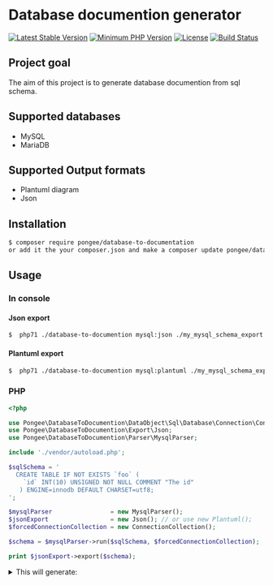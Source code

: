 # Database documention generator

[![Latest Stable Version](https://img.shields.io/packagist/v/pongee/database-to-documention.svg)](https://packagist.org/packages/pongee/database-to-documention)
[![Minimum PHP Version](https://img.shields.io/badge/php-%3E%3D%207.1-8892BF.svg)](https://php.net/)
[![License](https://poser.pugx.org/pongee/database-to-documention/license)](https://packagist.org/packages/pongee/database-to-documention)
[![Build Status](https://travis-ci.org/pongee/database-to-documention.svg?branch=master)](https://travis-ci.org/pongee/database-to-documention)

## Project goal
The aim of this project is to generate database documention from sql schema.

## Supported databases
- MySQL
- MariaDB

## Supported Output formats
- Plantuml diagram
- Json

## Installation
```bash
$ composer require pongee/database-to-documentation
or add it the your composer.json and make a composer update pongee/database-to-documentation.
```
## Usage
### In console
#### Json export

```bash
$  php71 ./database-to-documention mysql:json ./my_mysql_schema_export.sql
```

#### Plantuml export
```bash
$  php71 ./database-to-documention mysql:plantuml ./my_mysql_schema_export.sql
```

### PHP
```php
<?php

use Pongee\DatabaseToDocumention\DataObject\Sql\Database\Connection\ConnectionCollection;
use Pongee\DatabaseToDocumention\Export\Json;
use Pongee\DatabaseToDocumention\Parser\MysqlParser;

include './vendor/autoload.php';

$sqlSchema = '
  CREATE TABLE IF NOT EXISTS `foo` (
    `id` INT(10) UNSIGNED NOT NULL COMMENT "The id"
   ) ENGINE=innodb DEFAULT CHARSET=utf8;
';

$mysqlParser                = new MysqlParser();
$jsonExport                 = new Json(); // or use new Plantuml();
$forcedConnectionCollection = new ConnectionCollection();

$schema = $mysqlParser->run($sqlSchema, $forcedConnectionCollection);

print $jsonExport->export($schema);
```

<details>
  <summary>This will generate:</summary>
  <div>
    <pre>
{
    "tables": {
        "foo": {
            "columns": [
                {
                    "name": "id",
                    "type": "INT",
                    "typeParameters": [
                        "10"
                    ],
                    "otherParameters": "UNSIGNED NOT NULL",
                    "comment": "The id"
                }
            ],
            "indexs": {
                "simple": [],
                "spatial": [],
                "fulltext": [],
                "unique": []
            },
            "primaryKey": []
        }
    },
    "connections": []
}
    <pre>
   <div>
</details>
